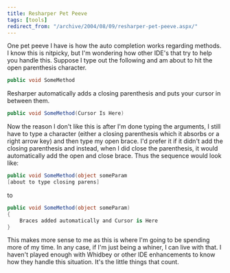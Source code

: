 ```yaml
---
title: Resharper Pet Peeve
tags: [tools]
redirect_from: "/archive/2004/08/09/resharper-pet-peeve.aspx/"
---
```


One pet peeve I have is how the auto completion works regarding methods. I know this is nitpicky, but I'm wondering how other IDE's that try to help you handle this. Suppose I type out the following and am about to hit the open parenthesis character.

```csharp
public void SomeMethod
```

Resharper automatically adds a closing parenthesis and puts your cursor in between them.

```csharp
public void SomeMethod(Cursor Is Here)
```

Now the reason I don't like this is after I'm done typing the arguments, I still have to type a character (either a closing parenthesis which it absorbs or a right arrow key) and then type my open brace. I'd prefer it if it didn't add the closing parenthesis and instead, when I did close the parenthesis, it would automatically add the open and close brace. Thus the sequence would look like:

```csharp
public void SomeMethod(object someParam 
[about to type closing parens]
```

to

```csharp
public void SomeMethod(object someParam)
{
    Braces added automatically and Cursor is Here
}
```

This makes more sense to me as this is where I'm going to be spending more of my time. In any case, if I'm just being a whiner, I can live with that. I haven't played enough with Whidbey or other IDE enhancements to know how they handle this situation. It's the little things that count.
